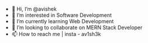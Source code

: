 - 👋 Hi, I’m @avishek
- 👀 I’m interested in Software Development 
- 🌱 I’m currently learning  Web Development
- 💞️ I’m looking to collaborate on MERN Stack Developer
- 📫 How to reach me | insta - av1sh3k

<!-- -
avishek69/avishek69 is a ✨ special ✨ repository because its `README.md` (this file) appears on your GitHub profile.
You can click the Preview link to take a look at your changes.
- -->
